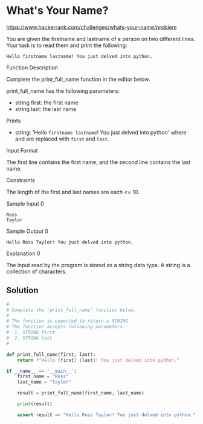 # What's Your Name?

https://www.hackerrank.com/challenges/whats-your-name/problem

You are given the firstname and lastname of a person on two different lines. Your task is to read them and print the following:

`Hello firstname lastname! You just delved into python.`

Function Description

Complete the print_full_name function in the editor below.

print_full_name has the following parameters:

* string first: the first name
* string last: the last name

Prints

* string: 'Hello `firstname lastname`! You just delved into python' where and are replaced with `first` and `last`.

Input Format

The first line contains the first name, and the second line contains the last name.

Constraints

The length of the first and last names are each <= 10.

Sample Input 0

```
Ross
Taylor
```

Sample Output 0

`Hello Ross Taylor! You just delved into python.`

Explanation 0

The input read by the program is stored as a string data type. A string is a collection of characters.

## Solution

```py
#
# Complete the 'print_full_name' function below.
#
# The function is expected to return a STRING.
# The function accepts following parameters:
#  1. STRING first
#  2. STRING last
#

def print_full_name(first, last):
    return f"Hello {first} {last}! You just delved into python."

if __name__ == '__main__':
    first_name = "Ross"
    last_name = "Taylor"

    result = print_full_name(first_name, last_name)

    print(result)

    assert result == "Hello Ross Taylor! You just delved into python.", "incorrect"
```